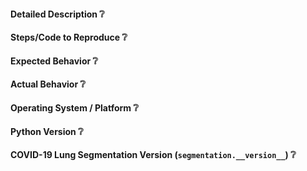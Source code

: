 <!--
This is a template helping you to create an issue which can be processed as quickly as possible. This is the bug reporting section for the NumPyNet library.
-->

#### Detailed Description :grey_question:
<!-- your description -->

#### Steps/Code to Reproduce :grey_question:
<!-- to add code example fence it with triple backticks and optional file extension
    ```.py
    // Python code example
    ```
 or attach as .txt or .zip file
-->

#### Expected Behavior :grey_question:
<!-- Description of the expected result(s) -->

#### Actual Behavior :grey_question:
<!-- Description (possibly with some shell reports) of the actual result(s) -->

#### Operating System / Platform :grey_question:
<!-- Example
- OS: Windows 10 Pro
- System type: x64
- Processor: i7-6500U
- RAM: 8 GB
-->

#### Python Version :grey_question:
<!--
$ python --version
Python 3.8.2
-->

#### COVID-19 Lung Segmentation Version (`segmentation.__version__`) :grey_question:
<!--
$ python -c "import segmentation; print(segmentation.__version__)"
'1.0.0'
-->
